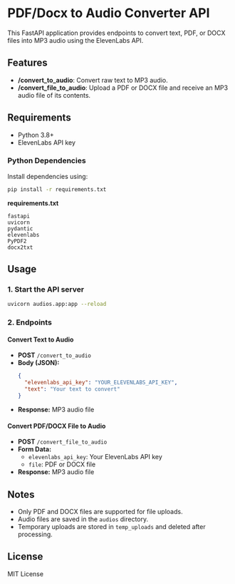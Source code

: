 # PDF/Docx to Audio Converter API

This FastAPI application provides endpoints to convert text, PDF, or DOCX files into MP3 audio using the ElevenLabs API.

## Features

- **/convert_to_audio**: Convert raw text to MP3 audio.
- **/convert_file_to_audio**: Upload a PDF or DOCX file and receive an MP3 audio file of its contents.

## Requirements

- Python 3.8+
- ElevenLabs API key

### Python Dependencies

Install dependencies using:

```bash
pip install -r requirements.txt
```

**requirements.txt**
```
fastapi
uvicorn
pydantic
elevenlabs
PyPDF2
docx2txt
```

## Usage

### 1. Start the API server

```bash
uvicorn audios.app:app --reload
```

### 2. Endpoints

#### Convert Text to Audio

- **POST** `/convert_to_audio`
- **Body (JSON):**
  ```json
  {
    "elevenlabs_api_key": "YOUR_ELEVENLABS_API_KEY",
    "text": "Your text to convert"
  }
  ```
- **Response:** MP3 audio file

#### Convert PDF/DOCX File to Audio

- **POST** `/convert_file_to_audio`
- **Form Data:**
  - `elevenlabs_api_key`: Your ElevenLabs API key
  - `file`: PDF or DOCX file
- **Response:** MP3 audio file

## Notes

- Only PDF and DOCX files are supported for file uploads.
- Audio files are saved in the `audios` directory.
- Temporary uploads are stored in `temp_uploads` and deleted after processing.

## License

MIT License
